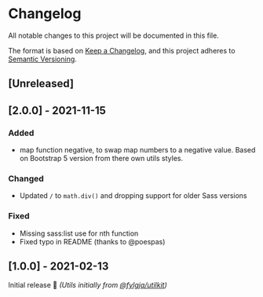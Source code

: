 # Changelog
All notable changes to this project will be documented in this file.

The format is based on [Keep a Changelog](https://keepachangelog.com/en/1.0.0/),
and this project adheres to [Semantic Versioning](https://semver.org/spec/v2.0.0.html).

## [Unreleased]

## [2.0.0] - 2021-11-15
### Added
- map function negative, to swap map numbers to a negative value.
  Based on Bootstrap 5 version from there own utils styles.

### Changed
- Updated `/` to `math.div()` and dropping support for older Sass versions

### Fixed
- Missing sass:list use for nth function
- Fixed typo in README (thanks to @poespas)

## [1.0.0] - 2021-02-13
Initial release 🎉
_(Utils initially from [@fylgja/utilkit](https://github.com/fylgja/fylgja-utilkit))_
